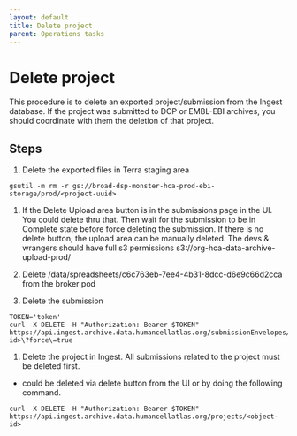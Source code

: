 ```yaml
---
layout: default
title: Delete project
parent: Operations tasks
---
```


# Delete project
This procedure is to delete an exported project/submission from the Ingest database. If the project was submitted to DCP or EMBL-EBI archives, you should coordinate with them the deletion of that project.

## Steps
1. Delete the exported files in Terra staging area
```
gsutil -m rm -r gs://broad-dsp-monster-hca-prod-ebi-storage/prod/<project-uuid>
```
1. If the Delete Upload area button is in the submissions page in the UI. You could delete thru that. Then wait for the submission to be in Complete state before force deleting the submission.
 If there is no delete button, the upload area can be manually deleted. The devs & wrangers should have full s3 permissions s3://org-hca-data-archive-upload-prod/<submission-uuid> 

1. Delete /data/spreadsheets/c6c763eb-7ee4-4b31-8dcc-d6e9c66d2cca from the broker pod

1. Delete the submission
```
TOKEN='token'
curl -X DELETE -H "Authorization: Bearer $TOKEN"  https://api.ingest.archive.data.humancellatlas.org/submissionEnvelopes/<object-id>\?force\=true
```

1. Delete the project in Ingest. All submissions related to the project must be deleted first.
- could be deleted via delete button from the UI or by doing the following command.

```
curl -X DELETE -H "Authorization: Bearer $TOKEN"  https://api.ingest.archive.data.humancellatlas.org/projects/<object-id>
```

